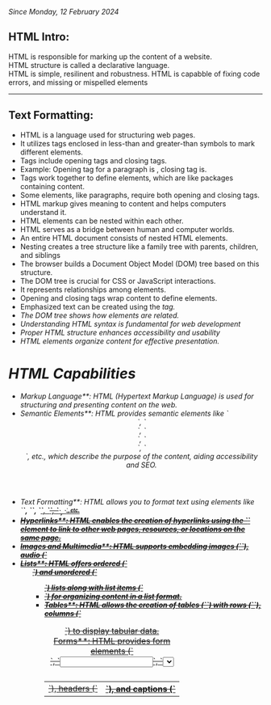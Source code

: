 <i>Since Monday, 12 February 2024</i>
<h2>HTML Intro:</h2>

HTML is responsible for marking up the content of a website.<br>
HTML structure is called a declarative language.<br> HTML is simple, resilinent and robustness. HTML  is capabble of fixing code errors, and missing or mispelled elements<hr>

<h2>Text Formatting:</h2>

<ul>
<li>HTML is a language used for structuring web pages.</li>
<li>It utilizes tags enclosed in less-than and greater-than symbols to mark different elements.</li>
<li>Tags include opening tags and closing tags.</li>
<li>Example: Opening tag for a paragraph is , closing tag is.</li>
<li>Tags work together to define elements, which are like packages containing content.</li>
<li>Some elements, like paragraphs, require both opening and closing tags.<br></li>
<li>HTML markup gives meaning to content and helps computers understand it.</li>
<li>HTML elements can be nested within each other.</li>
<li>HTML serves as a bridge between human and computer worlds.</li>
<li>An entire HTML document consists of nested HTML elements.</li>
<li>Nesting creates a tree structure like a family tree with parents, children, and siblings</li>
<li>The  browser builds a Document Object Model (DOM) tree based on this structure.</li>
<li>The DOM tree is crucial for CSS or JavaScript interactions.</li>
<li>It represents relationships among elements.</li>
<li>Opening and closing tags wrap content to define elements.</li>
<li>Emphasized text can be created using the <em> tag.</li>
<li>The DOM tree shows how elements are related.</li>
<li>Understanding HTML syntax is fundamental for web development</li>
<li>Proper HTML structure enhances accessibility and usability</li>
<li>HTML elements <em>organize content for effective presentation.</li>
</ul>

<h1>HTML Capabilities</h1>
<ul>
  <li>Markup Language**: HTML (Hypertext Markup Language) is used for structuring and presenting content on the web.</li>
  <li>Semantic Elements**: HTML provides semantic elements like `<header>`, `<footer>`, `<nav>`, `<article>`, `<section>`, etc., which describe the purpose of the content, aiding accessibility and SEO.</li>
  <li>Text Formatting**: HTML allows you to format text using elements like `<strong>`, `<em>`, `<u>`, `<s>`, `<sub>`, `<sup>`, etc.</li>
  <li>Hyperlinks**: HTML enables the creation of hyperlinks using the `<a>` element to link to other web pages, resources, or locations on the same page.</li>
  <li>Images and Multimedia**: HTML supports embedding images (`<img>`), audio (`<audio>`), and video (`<video>`) content into web pages.</li>
  <li>Lists**: HTML offers ordered (`<ol>`) and unordered (`<ul>`) lists along with list items (`<li>`) for organizing content in a list format.</li>
  <li>Tables**: HTML allows the creation of tables (`<table>`) with rows (`<tr>`), columns (`<td>`), headers (`<th>`), and captions (`<caption>`) to display tabular data.</li>
  <li>Forms**: HTML provides form elements (`<form>`, `<input>`, `<select>`, `<textarea>`, etc.) for creating interactive input fields to collect user data.</li>
  <li>Metadata**: HTML includes metadata elements like `<meta>` for providing information about the web page, such as character encoding, viewport settings, and keywords.</li>
  <li>Document Structure**: HTML defines the overall structure of a web page, including headings (`<h1>` to `<h6>`), paragraphs (`<p>`), and divisions (`<div>`), allowing content organization and layout.</li>
  <li>Comments**: HTML supports comments (`<!-- comment goes here -->`) to add notes or explanations within the code without affecting the rendered output.</li>
  <li>Embedded Scripts**: HTML allows the inclusion of client-side scripts such as JavaScript (`<script>`) for enhancing interactivity and functionality.</li>
  <li>Inline Styles and External Stylesheets**: HTML enables styling content using inline styles (`style` attribute) or by linking to external stylesheets (`<link>` element).</li>
  <li>Responsive Design**: HTML, combined with CSS, facilitates the creation of responsive web pages that adapt to different screen sizes and devices.</li>
  <li>Accessibility Features**: HTML provides features such as alt attributes for images (`alt=""`), ARIA roles and attributes, and semantic markup to improve accessibility for users with disabilities.</li>
</ul>   
 
